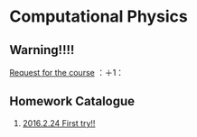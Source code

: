 # Computational Physics
## Warning!!!!
[Request for the course](https://github.com/caihao/computational_physics_whu/blob/master/README.md) ：＋1：

## Homework Catalogue
1. [2016.2.24 First try!!](https://github.com/Nucleus2014/computationalphysics_N2014301020131/blob/master/1.md)
